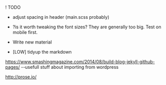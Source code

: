 ! TODO

* adjust spacing in header (main.scss probably)

* ?is it worth tweaking the font sizes? They are generally too big. Test on mobile first.


* Write new material

* [LOW] tidyup the markdown 



https://www.smashingmagazine.com/2014/08/build-blog-jekyll-github-pages/
--usefull stuff about importing from wordpress

http://prose.io/

